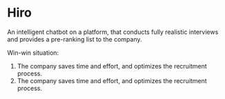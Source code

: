 # Hiro

An intelligent chatbot on a platform, that conducts fully realistic interviews and provides a pre-ranking list to the company.

Win-win situation:
1. The company saves time and effort, and optimizes the recruitment process.
2. The company saves time and effort, and optimizes the recruitment process.
